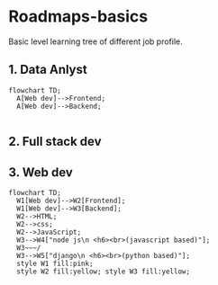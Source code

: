 # Roadmaps-basics
Basic level learning tree of different job profile.

## 1. Data Anlyst
```mermaid
flowchart TD;
  A[Web dev]-->Frontend;
  A[Web dev]-->Backend;
  
```

## 2. Full stack dev

## 3. Web dev
```mermaid
flowchart TD;
  W1[Web dev]-->W2[Frontend];
  W1[Web dev]-->W3[Backend];
  W2-->HTML;
  W2-->css;
  W2-->JavaScript;
  W3-->W4["node js\n <h6><br>(javascript based)"];
  W3~~~/
  W3-->W5["django\n <h6><br>(python based)"];
  style W1 fill:pink;
  style W2 fill:yellow; style W3 fill:yellow;
  
```
